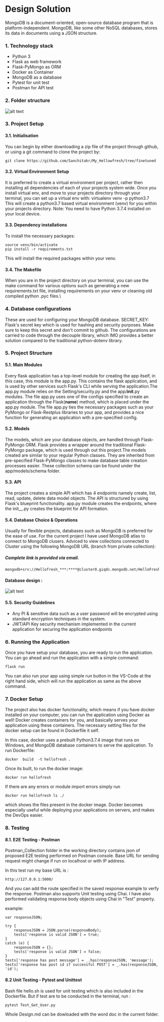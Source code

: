 # Design Solution

MongoDB is a document-oriented, open-source database program that is platform-independent. MongoDB, like some other NoSQL databases, stores its data in documents using a 
JSON structure.

### 1.	Technology stack 
- Python 3
- Flask as web framework
- Flask-PyMongo as ORM 
- Docker as Container
-	MongoDB as a database
-	Pytest for unit test
-	Postman for API test 

### 2. Folder structure

![alt text](https://github.com/Sanchitakr/My_Hellowfresh/blob/finetuned/Design/images/folder%20structure.PNG)

### 3.	Project Setup

#### 3.1.	Initialisation
You can begin by either downloading a zip file of the project through github, or using a git command to clone the project by:

```
git clone https://github.com/Sanchitakr/My_Hellowfresh/tree/finetuned
```

#### 3.2.	Virtual Environment Setup
It is preferred to create a virtual environment per project, rather then installing all dependencies of each of your projects system wide. Once you install virtual env, and move to your projects directory through your terminal, you can set up a virtual env with:
virtualenv venv -p python3.7
This will create a python3.7 based virtual environment (venv) for you within your projects directory.
Note: You need to have Python 3.7.4 installed on your local device.

#### 3.3.	Dependency installations
To install the necessary packages:
```
source venv/bin/activate
pip install -r requirements.txt
```
This will install the required packages within your venv.

#### 3.4.	The Makefile
When you are in the project directory on your terminal, you can use the make command for various options such as generating a new requirements.txt file, installing requirements on your venv or cleaning old compiled python .pyc files.\

### 4.	Database configurations
These are used for configuring your MongoDB database.
SECRET_KEY: Flask's secret key which is used for hashing and security purposes. Make sure to keep this secret and don't commit to github.
The configurations are carried to code through the decouple library, which IMO provides a better solution compared to the traditional python-dotenv library. 

### 5.	Project Structure
#### 5.1.	Main Modules
Every flask application has a top-level module for creating the app itself, in this case, this module is the app.py. This contains the flask application, and is used by other services such Flask's CLI while serving the application.The app.py module relies on the Setting/security.py and the app/__init__.py modules. The file app.py uses one of the configs specified to create an application through the Flask(__name__) method, which is placed under the app.py module.
The file app.py ties the necessary packages such as your PyMongo or Flask-Restplus libraries to your app, and provides a nice function for generating an application with a pre-specified config.

#### 5.2.	Models
The models, which are your database objects, are handled through Flask-PyMongo ORM. Flask provides a wrapper around the traditional Flask-PyMongo package, which is used through out this project.The models created are similar to your regular Python classes. They are inherited from pre-specified Flask-PyMongo classes to make database table creation processes easier. These collection schema can be found under the app/models/schema folder.

#### 5.3.	API
The project creates a simple API which has 4 endpoints namely create, list, read, update, delete data model objects. The API is structured by using Flask's blueprint functionality.
app.py module creates the endpoints, where the init__.py creates the blueprint for API formation.

#### 5.4.	Database Choice & Operations
Usually for flexible projects, databases such as MongoDB is preferred for the ease of use. For the current project I have used MongoDB atlas to connect to MongoDB clusers.
Adviced to view collections connected to Cluster using the following MongoDB URL (branch from private collection):
##### Complete link is provided via email.
```
mongodb+srv://Hellofresh_***:****@cluster0.giqdc.mongodb.net/HelloFresh
```
#### Database design :

![alt text](https://github.com/Sanchitakr/My_Hellowfresh/blob/finetuned/Design/images/DB%20Schema.png)


#### 5.5.	Security Guidelines
-	Any PI & sensitive data such as a user password will be encrypted using standard encryption techniques in the system. 
-	JWT/API Key security mechanism implemented in the current application for securing the application endpoints

### 6.	Running the Application
Once you have setup your database, you are ready to run the application. 
You can go ahead and run the application with a simple command:
```
flask run
```
You can also run your app using simple run button in the VS-Code at the right hand side, which will run the application as same as the above command. 

### 7.	Docker Setup
The project also has docker functionality, which means if you have docker installed on your computer, you can run the application using Docker as well!
Docker creates containers for you, and basically serves your application using these containers. The necessary setting files for the docker setup can be found in Dockerfile it self.

In this case, docker uses a prebuilt Python3.7.4 image that runs on Windows, and MongoDB database containers to serve the application.
To run Dockerfile:
```
docker  build  -t hellofresh .
```
Once its built, to run the docker image:
```
docker run hellofresh
```
If there are any errors or module import errors simply run
```
docker run hellofresh ls ./
```
which shows the files present in the docker image.
Docker becomes especially useful while deploying your applications on servers, and makes the DevOps easier. 

### 8. Testing

#### 8.1. E2E Testing - Postman
Postman_Collection folder in the working directory contains json of proposed E2E testing performed on Postman console. 
Base URL for sending request might change if run on localhost or with IP address.

In this test run my base URL is :
```
http://127.0.0.1:5000/
```
And you can add the route specified in the saved response example to verfy the response.
Postman also supports Unit testing using Chai. I have also performed validating response body objects using Chai in "Test" property.

example:
```
var responseJSON;

try { 
    responseJSON = JSON.parse(responseBody); 
    tests['response is valid JSON'] = true;
}
catch (e) { 
    responseJSON = {}; 
    tests['response is valid JSON'] = false;
}
tests['response has post message'] = _.has(responseJSON, 'message');
tests['response has post id if successful POST'] = _.has(responseJSON, 'id');

```
#### 8.2 Unit Testing - Pytest and Unittest

Bash file hello.sh is used for unit testing which is also included in the Dockerfile.
But if test are to be conducted in the terminal, run :
```
pytest Test_Get_User.py
```

Whole Design.md can be dowloaded with the word doc in the current folder.


